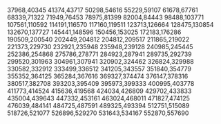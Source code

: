 37968,40345
41374,43717
50298,54616
55229,59107
61678,67761
68339,71322
71949,76453
78975,81399
82004,84443
98488,103771
107561,110592
114191,116570
117160,119511
123713,126664
128475,130854
132670,137727
145441,148596
150456,153025
172183,176286
190509,200540
202449,204812
204812,209517
211865,219022
221373,229730
232921,235948
235948,239128
240985,245445
252386,254868
275786,278771
284923,287941
289735,292739
299520,301963
304961,307941
320902,324462
326824,329988
330582,332912
333499,336512
341205,343557
351840,354779
355352,364125
365284,367616
369327,374474
376147,378316
380517,382708
393203,395409
395973,399333
400995,403778
411773,414524
415636,419568
424034,426809
429702,433833
435004,439643
447332,453161
463024,468011
471827,474125
476039,484141
484725,487591
489325,493394
512751,515089
518726,521077
526896,529270
531643,534167
552870,557690
